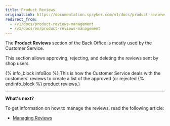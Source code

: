 ```yaml
---
title: Product Reviews
originalLink: https://documentation.spryker.com/v1/docs/product-reviews-management
redirect_from:
  - /v1/docs/product-reviews-management
  - /v1/docs/en/product-reviews-management
---
```


The **Product Reviews** section of the Back Office is mostly used by the Customer Service. 

This section allows approving, rejecting, and deleting the reviews sent by shop users. 

{% info_block infoBox %}
This is how the Customer Service deals with the customers' reviews to create a list of the approved (or rejected
{% endinfo_block %} product reviews.)

------

**What's next?**

To get information on how to manage the reviews, read the following article:

* [Managing Reviews](/docs/scos/dev/user-guides/201811.0/back-office-user-guide/products/product-reviews/managing-produc)
